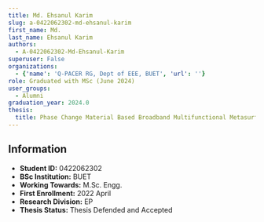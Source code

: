 ```yaml
---
title: Md. Ehsanul Karim
slug: a-0422062302-md-ehsanul-karim
first_name: Md.
last_name: Ehsanul Karim
authors:
  - A-0422062302-Md-Ehsanul-Karim
superuser: False
organizations:
  - {'name': 'Q‑PACER RG, Dept of EEE, BUET', 'url': ''}
role: Graduated with MSc (June 2024)
user_groups:
  - Alumni
graduation_year: 2024.0
thesis:
  title: Phase Change Material Based Broadband Multifunctional Metasurface for the Visible Range
---
```


## Information
* **Student ID:** 0422062302
* **BSc Institution:** BUET
* **Working Towards:** M.Sc. Engg.
* **First Enrollment:** 2022 April
* **Research Division:** EP
* **Thesis Status:** Thesis Defended and Accepted
